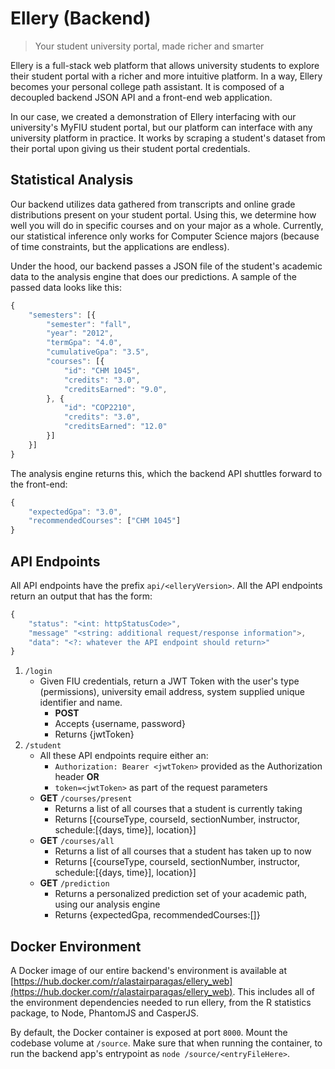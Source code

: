 # Ellery (Backend)
> Your student university portal, made richer and smarter

Ellery is a full-stack web platform that allows university students to explore their student portal with a richer and more intuitive platform. In a way, Ellery becomes your personal college path assistant. It is composed of a decoupled backend JSON API and a front-end web application.

In our case, we created a demonstration of Ellery interfacing with our university's MyFIU student portal, but our platform can interface with any university platform in practice. It works by scraping a student's dataset from their portal upon giving us their student portal credentials.

## Statistical Analysis
Our backend utilizes data gathered from transcripts and online grade distributions present on your student portal. Using this, we determine how well you will do in specific courses and on your major as a whole. Currently, our statistical inference only works for Computer Science majors (because of time constraints, but the applications are endless).

Under the hood, our backend passes a JSON file of the student's academic data to the analysis engine that does our predictions. A sample of the passed data looks like this:
```javascript
{
    "semesters": [{
        "semester": "fall",
        "year": "2012",
        "termGpa": "4.0",
        "cumulativeGpa": "3.5",
        "courses": [{
            "id": "CHM 1045", 
            "credits": "3.0",
            "creditsEarned": "9.0",
        }, {
            "id": "COP2210",
            "credits": "3.0",
            "creditsEarned": "12.0"
        }]
    }]
}
```

The analysis engine returns this, which the backend API shuttles forward to the front-end:
```javascript
{
    "expectedGpa": "3.0", 
    "recommendedCourses": ["CHM 1045"]
}
```

## API Endpoints
All API endpoints have the prefix `api/<elleryVersion>`. All the API endpoints return an output that has the form:

```javascript
{
    "status": "<int: httpStatusCode>",
    "message" "<string: additional request/response information">,
    "data": "<?: whatever the API endpoint should return>"
}
```

1. `/login`
    * Given FIU credentials, return a JWT Token with the user's type (permissions), university email address, system supplied unique identifier and name.
        * **POST**
        * Accepts {username, password}
        * Returns {jwtToken}
2. `/student`
    * All these API endpoints require either an: 
        * `Authorization: Bearer <jwtToken>` provided as the Authorization header **OR** 
        * `token=<jwtToken>` as part of the request parameters
    * **GET** `/courses/present`
        * Returns a list of all courses that a student is currently taking
        * Returns [{courseType, courseId, sectionNumber, instructor, schedule:[{days, time}], location}]
    * **GET** `/courses/all`
        * Returns a list of all courses that a student has taken up to now
        * Returns [{courseType, courseId, sectionNumber, instructor, schedule:[{days, time}], location}]
    * **GET** `/prediction`
        * Returns a personalized prediction set of your academic path, using our analysis engine
        * Returns {expectedGpa, recommendedCourses:[]}

## Docker Environment
A Docker image of our entire backend's environment is available at [https://hub.docker.com/r/alastairparagas/ellery_web](https://hub.docker.com/r/alastairparagas/ellery_web). This includes all of the environment dependencies needed to run ellery, from the R statistics package, to Node, PhantomJS and CasperJS.

By default, the Docker container is exposed at port `8000`. Mount the codebase volume at `/source`. Make sure that when running the container, to run the backend app's entrypoint as `node /source/<entryFileHere>`.